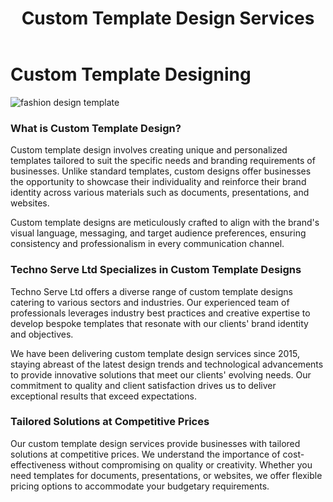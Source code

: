 ﻿---
layout: ../../../layouts/ServiceLayout.astro
title: "Custom Template Design Services"
faqtitle1: "Why should businesses opt for custom template designs?"
faqtext1: "Custom template designs offer businesses the advantage of tailored solutions that align with their brand identity and specific requirements. By opting for custom designs, businesses can ensure uniqueness, consistency, and effectiveness in their marketing materials and online presence."

faqtitle2: "What distinguishes custom template design from standard templates?"
faqtext2: "Custom template design provides businesses with bespoke solutions that reflect their unique branding elements, messaging, and design preferences. Unlike standard templates, custom designs offer flexibility, allowing businesses to stand out in their industry and create memorable impressions on their audience."

faqtitle3: "How can Techno Serve Ltd's Custom Template Design Services benefit businesses?"
faqtext3: "Techno Serve Ltd specializes in delivering personalized template designs tailored to meet the diverse needs of businesses across various sectors. Our professional team works closely with clients to understand their brand identity and objectives, crafting bespoke designs that elevate their visual presence and support their marketing efforts. With our dedication to excellence and ongoing support, we empower businesses to enhance their brand image and achieve their goals effectively."

---
 # Custom Template Designing

![fashion design template](https://technoservesolutions.com/wp-content/uploads/2021/10/Web-Developer_Isometric.png)

### What is Custom Template Design?

Custom template design involves creating unique and personalized templates tailored to suit the specific needs and branding requirements of businesses. Unlike standard templates, custom designs offer businesses the opportunity to showcase their individuality and reinforce their brand identity across various materials such as documents, presentations, and websites.

Custom template designs are meticulously crafted to align with the brand's visual language, messaging, and target audience preferences, ensuring consistency and professionalism in every communication channel.

### Techno Serve Ltd Specializes in Custom Template Designs

Techno Serve Ltd offers a diverse range of custom template designs catering to various sectors and industries. Our experienced team of professionals leverages industry best practices and creative expertise to develop bespoke templates that resonate with our clients' brand identity and objectives.

We have been delivering custom template design services since 2015, staying abreast of the latest design trends and technological advancements to provide innovative solutions that meet our clients' evolving needs. Our commitment to quality and client satisfaction drives us to deliver exceptional results that exceed expectations.

### Tailored Solutions at Competitive Prices

Our custom template design services provide businesses with tailored solutions at competitive prices. We understand the importance of cost-effectiveness without compromising on quality or creativity. Whether you need templates for documents, presentations, or websites, we offer flexible pricing options to accommodate your budgetary requirements.

